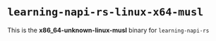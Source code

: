 # `learning-napi-rs-linux-x64-musl`

This is the **x86_64-unknown-linux-musl** binary for `learning-napi-rs`
